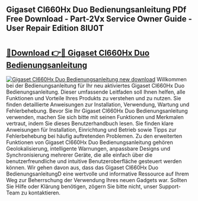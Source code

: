 ## Gigaset Cl660Hx Duo Bedienungsanleitung PDf Free Download - Part-2Vx Service Owner Guide - User Repair Edition 8IU0T

# <h2><a href="http://df08yc.blite.top/?on=Gigaset+Cl660Hx+Duo+Bedienungsanleitung">🔗Download 👉🔴 Gigaset Cl660Hx Duo Bedienungsanleitung</a></h2>

[![Gigaset Cl660Hx Duo Bedienungsanleitung new download](https://i.imgur.com/lujVjoI.png)](http://df08yc.blite.top/?on=Gigaset+Cl660Hx+Duo+Bedienungsanleitung)
Willkommen bei der Bedienungsanleitung für Ihr neu aktiviertes Gigaset Cl660Hx Duo Bedienungsanleitung. Dieser umfassende Leitfaden soll Ihnen helfen, alle Funktionen und Vorteile Ihres Produkts zu verstehen und zu nutzen. Sie finden detaillierte Anweisungen zur Installation, Verwendung, Wartung und Fehlerbehebung. Bevor Sie Ihr Gigaset Cl660Hx Duo Bedienungsanleitung verwenden, machen Sie sich bitte mit seinen Funktionen und Merkmalen vertraut, indem Sie dieses Benutzerhandbuch lesen. Sie finden klare Anweisungen für Installation, Einrichtung und Betrieb sowie Tipps zur Fehlerbehebung bei häufig auftretenden Problemen. Zu den erweiterten Funktionen von Gigaset Cl660Hx Duo Bedienungsanleitung gehören Geolokalisierung, intelligente Warnungen, anpassbare Designs und Synchronisierung mehrerer Geräte, die alle einfach über die benutzerfreundliche und intuitive Benutzeroberfläche gesteuert werden können. Wir gehen davon aus, dass das Gigaset Cl660Hx Duo BedienungsanleitungD eine wertvolle und informative Ressource auf Ihrem Weg zur Beherrschung der Verwendung Ihres neuen Gadgets war. Sollten Sie Hilfe oder Klärung benötigen, zögern Sie bitte nicht, unser Support-Team zu kontaktieren.
